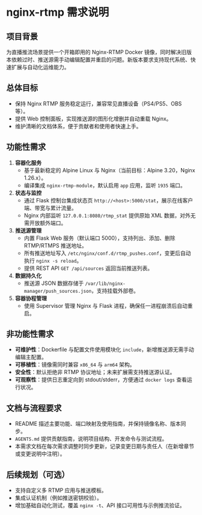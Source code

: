 # nginx-rtmp 需求说明

## 项目背景
为直播推流场景提供一个开箱即用的 Nginx-RTMP Docker 镜像，同时解决旧版本依赖过时、推送源需手动编辑配置并重启的问题。新版本要求支持现代系统、快速扩展与自动化运维能力。

## 总体目标
- 保持 Nginx RTMP 服务稳定运行，兼容常见直播设备（PS4/PS5、OBS 等）。
- 提供 Web 控制面板，实现推送源的图形化增删并自动重载 Nginx。
- 维护清晰的文档体系，便于贡献者和使用者快速上手。

## 功能性需求
1. **容器化服务**  
   - 基于最新稳定的 Alpine Linux 与 Nginx（当前目标：Alpine 3.20，Nginx 1.26.x）。  
   - 编译集成 `nginx-rtmp-module`，默认启用 `app` 应用，监听 `1935` 端口。  
2. **状态与监控**  
   - 通过 Flask 控制台集成状态页 `http://<host>:5000/stat`，展示在线客户端、带宽与累计流量。  
   - Nginx 内部监听 `127.0.0.1:8080/rtmp_stat` 提供原始 XML 数据，对外无需开放额外端口。  
3. **推送源管理**  
   - 内置 Flask Web 服务（默认端口 5000），支持列出、添加、删除 RTMP/RTMPS 推送地址。  
   - 所有推送地址写入 `/etc/nginx/conf.d/rtmp_pushes.conf`，变更后自动执行 `nginx -s reload`。  
   - 提供 REST API `GET /api/sources` 返回当前推送列表。  
4. **数据持久化**  
   - 推送源 JSON 数据存储于 `/var/lib/nginx-manager/push_sources.json`，支持挂载外部卷。  
5. **容器协程管理**  
   - 使用 Supervisor 管理 Nginx 与 Flask 进程，确保任一进程崩溃后自动重启。

## 非功能性需求
- **可维护性**：Dockerfile 与配置文件使用模块化 `include`，新增推送源无需手动编辑主配置。  
- **可移植性**：镜像需同时兼容 `x86_64` 与 `arm64` 架构。  
- **安全性**：默认拒绝非 RTMP 协议地址；未来扩展需支持推送源认证。  
- **可观察性**：提供日志重定向到 stdout/stderr，方便通过 `docker logs` 查看运行状况。

## 文档与流程要求
- README 描述主要功能、端口映射及使用指南，并保持镜像名称、版本同步。  
- `AGENTS.md` 提供贡献指南，说明项目结构、开发命令与测试流程。  
- 本需求文档在每次需求调整时同步更新，记录变更日期与责任人（在新增章节或变更说明中注明）。

## 后续规划（可选）
- 支持自定义多 RTMP 应用与推送模板。  
- 集成认证机制（例如推送密钥校验）。  
- 增加基础自动化测试，覆盖 `nginx -t`、API 接口可用性与示例推流验证。
